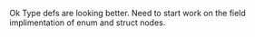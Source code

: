 Ok Type defs are looking better. Need to start work on the field implimentation of enum and struct nodes.